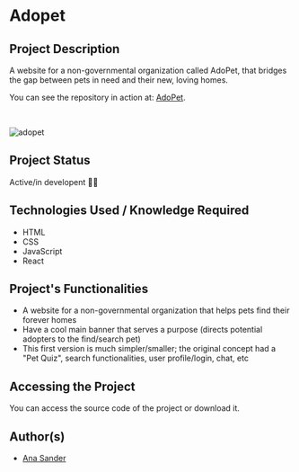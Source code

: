 <h1>Adopet</h1>

<h2>Project Description</h2>
<p>A website for a non-governmental organization called AdoPet, that bridges the gap between pets in need and their new, loving homes.</p>
<p>You can see the repository in action at: <a href='https://vercel.com/anasanders-projects/adopet'>AdoPet</a>.</p>
</br>

![adopet](https://github.com/user-attachments/assets/cbd6d50f-798d-43f3-8418-d39581783417)

<h2>Project Status</h2>
<p>Active/in developent 👩‍💻</p>

<h2>Technologies Used / Knowledge Required</h2>
<ul>
<li>HTML</li>
<li>CSS</li>
<li>JavaScript</li>
<li>React</li>
</ul>

<h2>Project's Functionalities</h2>
<ul>
<li>A website for a non-governmental organization that helps pets find their forever homes</li>
<li>Have a cool main banner that serves a purpose (directs potential adopters to the find/search pet)</li>
<li>This first version is much simpler/smaller; the original concept had a "Pet Quiz", search functionalities, user profile/login, chat, etc</li>
</ul>

<h2>Accessing the Project</h2>
<p>You can access the source code of the project or download it.</p>

<h2>Author(s)</h2>
<ul>
<li><a href='https://github.com/anasander'>Ana Sander</a></li>
</ul>
